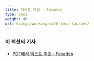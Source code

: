 ```yaml
---
title: 텍스트 작업 - Facades
type: docs
weight: 40
url: ko/cpp/working-with-text-facades/
---
```


### **이 섹션의 기사**

- [PDF에서 텍스트 추출 - Facades](/pdf/cpp/extract-text-from-pdf-facades/)